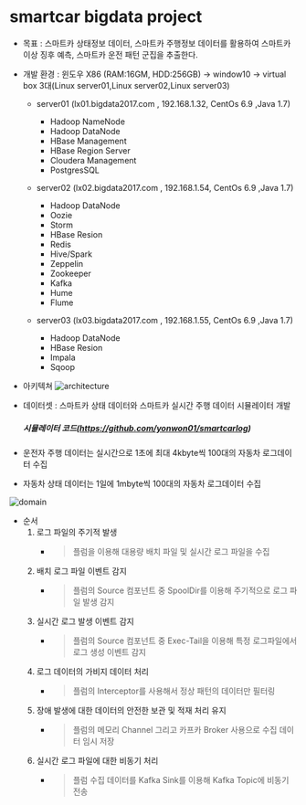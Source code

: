 # smartcar bigdata project

* 목표 : 스마트카 상태정보 데이터, 스마트카 주행정보 데이터를 활용하여 스마트카 이상 징후 예측, 스마트카 운전 패턴 군집을 추출한다. 

* 개발 환경 : 윈도우 X86 (RAM:16GM, HDD:256GB) -> window10 -> virtual box 3대(Linux server01,Linux server02,Linux server03)
    *  server01 (lx01.bigdata2017.com , 192.168.1.32, CentOs 6.9 ,Java 1.7)
         * Hadoop NameNode
         * Hadoop DataNode
         * HBase Management
         * HBase Region Server
         * Cloudera Management
         * PostgresSQL
         
    *  server02 (lx02.bigdata2017.com , 192.168.1.54, CentOs 6.9 ,Java 1.7)
    
         * Hadoop DataNode 
         * Oozie     
         * Storm
         * HBase Resion     
         * Redis     
         * Hive/Spark
         * Zeppelin         
         * Zookeeper 
         * Kafka
         * Hume             
         * Flume
         
    *  server03 (lx03.bigdata2017.com , 192.168.1.55, CentOs 6.9 ,Java 1.7)
         * Hadoop DataNode
         * HBase Resion
         * Impala
         * Sqoop
         

* 아키텍쳐
![architecture](https://github.com/yonwon01/bigdata/blob/master/architecture.png)

* 데이터셋 : 스마트카 상태 데이터와 스마트카 실시간 주행 데이터 시뮬레이터 개발
   ##### 시뮬레이터 코드(https://github.com/yonwon01/smartcarlog)

* 운전자 주행 데이터는 실시간으로 1초에 최대 4kbyte씩 100대의 자동차 로그데이터 수집
* 자동차 상태 데이터는 1일에 1mbyte씩 100대의 자동차 로그데이터 수집

![domain](https://github.com/yonwon01/bigdata/blob/master/domain.png)


* 순서
   1) 로그 파일의 주기적 발생
       - > 플럼을 이용해 대용량 배치 파일 및 실시간 로그 파일을 수집
   2) 배치 로그 파일 이벤트 감지              
       - > 플럼의 Source 컴포넌트 중 SpoolDir를 이용해 주기적으로 로그 파일 발생 감지
   3) 실시간 로그 발생 이벤트 감지           
       - > 플럼의 Source 컴포넌트 중 Exec-Tail을 이용해 특정 로그파일에서 로그  생성 이벤트 감지
   4) 로그 데이터의 가비지 데이터 처리     
       - > 플럼의 Interceptor를 사용해서 정상 패턴의 데이터만 필터링
   5) 장애 발생에 대한 데이터의 안전한 보관 및 적재 처리 유지
       - > 플럼의 메모리 Channel  그리고 카프카 Broker 사용으로  수집 데이터 임시 저장
   6) 실시간 로그 파일에 대한 비동기 처리 
       - > 플럼 수집 데이터를 Kafka Sink를 이용해 Kafka Topic에 비동기 전송




























